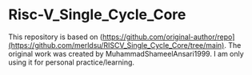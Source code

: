 # Risc-V_Single_Cycle_Core


This repository is based on (https://github.com/original-author/repo](https://github.com/merldsu/RISCV_Single_Cycle_Core/tree/main).
The original work was created by MuhammadShameelAnsari1999.
I am only using it for personal practice/learning.
